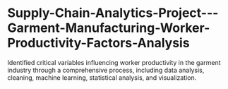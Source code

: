# Supply-Chain-Analytics-Project---Garment-Manufacturing-Worker-Productivity-Factors-Analysis
Identified critical variables influencing worker productivity in the garment industry through a comprehensive process, including data analysis, cleaning, machine learning, statistical analysis, and visualization. 
